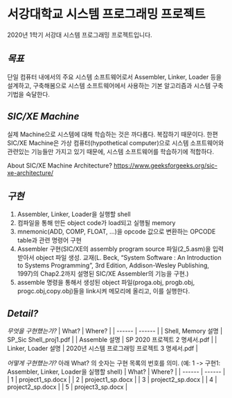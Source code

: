 # 서강대학교 시스템 프로그래밍 프로젝트
2020년 1학기 서강대 시스템 프로그래밍 프로젝트입니다. 

## _목표_
단일 컴퓨터 내에서의 주요 시스템 소프트웨어로서 Assembler, Linker, Loader 등을 설계하고, 구축해봄으로 시스템 소프트웨어에서 사용하는 기본 알고리즘과 시스템 구축 기법을 숙달한다.

## _SIC/XE Machine_
실제 Machine으로 시스템에 대해 학습하는 것은 까다롭다. 복잡하기 때문이다. 
한편 SIC/XE Machine은 가상 컴퓨터(hypothetical computer)으로 시스템 소프트웨어와 관련있는 기능들만 가지고 있기 때문에, 시스템 소프트웨어를 학습하기에 적합하다. 

About SIC/XE Machine Architecture? https://www.geeksforgeeks.org/sic-xe-architecture/

## _구현_
1. Assembler, Linker, Loader을 실행할 shell
2. 컴파일을 통해 만든 object code가 load되고 실행될 memory
3. mnemonic(ADD, COMP, FLOAT, ...)을 opcode 값으로 변환하는 OPCODE table과 관련 명령어 구현
4. Assembler 구현(SIC/XE의 assembly program source 파일(2_5.asm)을 입력받아서 object 파일 생성. 교재(L. Beck, “System Software : An Introduction to Systems Programming”, 3rd Edition,
Addison-Wesley Publishing, 1997)의 Chap2.2까지 설명된 SIC/XE Assembler의 기능을 구현.)
5. assemble 명령을 통해서 생성된 object 파일(proga.obj, progb.obj, progc.obj,copy.obj)들을 link시켜 메모리에 올리고, 이를 실행한다.

## _Detail?_
_무엇을 구현했는가?_
| What? | Where? |
| ------ | ------ |
| Shell, Memory 설명 | SP_Sic Shell_proj1.pdf |
| Assemble 설명 | SP 2020 프로젝트 2 명세서.pdf |
| Linker, Loader 설명 | 2020년 시스템 프로그래밍 프로젝트 3 명세서.pdf |

_어떻게 구현했는가?_
아래 What? 의 숫자는 구현 목록의 번호를 의미.
(예: 1 -> 구현1: Assembler, Linker, Loader을 실행할 shell)
| What? | Where? |
| ------ | ------ |
| 1 | project1_sp.docx |
| 2 | project1_sp.docx |
| 3 | project2_sp.docx |
| 4 | project2_sp.docx |
| 5 | project3_sp.docx |

